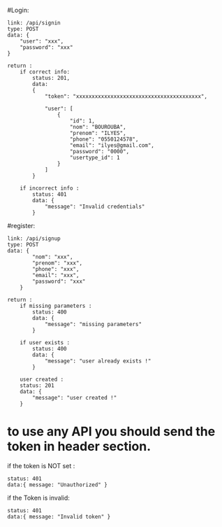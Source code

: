 #Login:

    link: /api/signin
    type: POST
    data: {
        "user": "xxx",
        "password": "xxx"
    }

    return : 
        if correct info: 
            status: 201,
            data: 
            {
                "token": "xxxxxxxxxxxxxxxxxxxxxxxxxxxxxxxxxxxxxxxx",

                "user": [
                    {
                        "id": 1,
                        "nom": "BOUROUBA",
                        "prenom": "ILYES",
                        "phone": "0550124578",
                        "email": "ilyes@gmail.com",
                        "password": "0000",
                        "usertype_id": 1
                    }
                ]
            }
        
        if incorrect info :  
            status: 401
            data: {
                "message": "Invalid credentials"
            }

#register:

    link: /api/signup
    type: POST
    data: {
            "nom": "xxx", 
            "prenom": "xxx", 
            "phone": "xxx", 
            "email": "xxx", 
            "password": "xxx"
        }

    return : 
        if missing parameters :
            status: 400 
            data: {
                "message": "missing parameters"
            }
        
        if user exists :
            status: 400
            data: {
                "message": "user already exists !"
            }

        user created : 
        status: 201
        data: {
            "message": "user created !"
        }


# to use any API you should send the token in header section.

if the token is NOT set : 

    status: 401
    data:{ message: "Unauthorized" }


if the Token is invalid:

    status: 401
    data:{ message: "Invalid token" }
